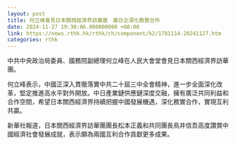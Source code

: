 ```yaml
---
layout: post
title: 何立峰會見日本關西經濟界訪華團　冀日企深化務實合作
date: 2024-11-27 19:30:06.000000000 +08:00
link: https://news.rthk.hk/rthk/ch/component/k2/1781114-20241127.htm
categories: rthk
---
```


中共中央政治局委員、國務院副總理何立峰在人民大會堂會見日本關西經濟界訪華團。

何立峰表示，中國正深入貫徹落實中共二十屆三中全會精神，進一步全面深化改革，堅定推進高水平對外開放。中日產業鏈供應鏈深度交融，擁有廣泛共同利益和合作空間，希望日本關西經濟界持續把握中國發展機遇，深化務實合作，實現互利共贏。

新華社報道，日本關西經濟界訪華團團長松本正義和共同團長鳥井信吾高度讚賞中國經濟社會發展成就，表示願為兩國互利合作貢獻更多成果。
